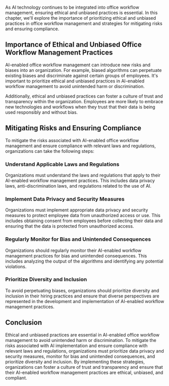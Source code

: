 
As AI technology continues to be integrated into office workflow management, ensuring ethical and unbiased practices is essential. In this chapter, we'll explore the importance of prioritizing ethical and unbiased practices in office workflow management and strategies for mitigating risks and ensuring compliance.

Importance of Ethical and Unbiased Office Workflow Management Practices
-----------------------------------------------------------------------

AI-enabled office workflow management can introduce new risks and biases into an organization. For example, biased algorithms can perpetuate existing biases and discriminate against certain groups of employees. It's important to prioritize ethical and unbiased practices in AI-enabled workflow management to avoid unintended harm or discrimination.

Additionally, ethical and unbiased practices can foster a culture of trust and transparency within the organization. Employees are more likely to embrace new technologies and workflows when they trust that their data is being used responsibly and without bias.

Mitigating Risks and Ensuring Compliance
----------------------------------------

To mitigate the risks associated with AI-enabled office workflow management and ensure compliance with relevant laws and regulations, organizations can take the following steps:

### Understand Applicable Laws and Regulations

Organizations must understand the laws and regulations that apply to their AI-enabled workflow management practices. This includes data privacy laws, anti-discrimination laws, and regulations related to the use of AI.

### Implement Data Privacy and Security Measures

Organizations must implement appropriate data privacy and security measures to protect employee data from unauthorized access or use. This includes obtaining consent from employees before collecting their data and ensuring that the data is protected from unauthorized access.

### Regularly Monitor for Bias and Unintended Consequences

Organizations should regularly monitor their AI-enabled workflow management practices for bias and unintended consequences. This includes analyzing the output of the algorithms and identifying any potential violations.

### Prioritize Diversity and Inclusion

To avoid perpetuating biases, organizations should prioritize diversity and inclusion in their hiring practices and ensure that diverse perspectives are represented in the development and implementation of AI-enabled workflow management practices.

Conclusion
----------

Ethical and unbiased practices are essential in AI-enabled office workflow management to avoid unintended harm or discrimination. To mitigate the risks associated with AI implementation and ensure compliance with relevant laws and regulations, organizations must prioritize data privacy and security measures, monitor for bias and unintended consequences, and prioritize diversity and inclusion. By implementing these strategies, organizations can foster a culture of trust and transparency and ensure that their AI-enabled workflow management practices are ethical, unbiased, and compliant.
